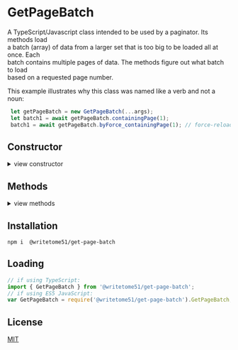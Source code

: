 # GetPageBatch

A TypeScript/Javascript class intended to be used by a paginator. Its methods load  
a batch (array) of data from a larger set that is too big to be loaded all at once. Each  
batch contains multiple pages of data. The methods figure out what batch to load  
based on a requested page number.

This example illustrates why this class was named like a verb and not a noun:
```ts
 let getPageBatch = new GetPageBatch(...args);
 let batch1 = await getPageBatch.containingPage(1);
 batch1 = await getPageBatch.byForce_containingPage(1); // force-reloads the batch.
```


## Constructor
<details>
<summary>view constructor</summary>

```ts
constructor(
    dataSource: {

        getBatch: (
            batchNumber: number, itemsPerBatch: number, isLastBatch: boolean
        ) => Promise<any[]>;
            // The number of items `getBatch()` returns must match `itemsPerBatch`.
            // If `isLastBatch` is true, it must only return the remaining items 
            // in the dataset and ignore itemsPerBatch.
    },

    batchInfo: {
        currentBatchNumber: number, itemsPerBatch: number, 
        currentBatchNumberIsLast: boolean
    },

    bch2pgTranslator: BatchToPageTranslator
        // Automatically installed with this package.
        // https://www.npmjs.com/package/@writetome51/batch-to-page-translator
) 
```
</details>


## Methods
<details>
<summary>view methods</summary>

```ts
async containingPage(pageNumber): Promise<any[]>
    // loads and returns batch containing `pageNumber`.
    // If the currently loaded batch already contains that page, it skips the 
    // loading and simply returns the batch.

async byForce_containingPage(pageNumber): Promise<any[]> 
    // loads and returns batch containing `pageNumber` even if it is already 
    // loaded.
```
</details>  


## Installation

`npm i  @writetome51/get-page-batch`

## Loading
```ts
// if using TypeScript:
import { GetPageBatch } from '@writetome51/get-page-batch';
// if using ES5 JavaScript:
var GetPageBatch = require('@writetome51/get-page-batch').GetPageBatch;
```

## License
[MIT](https://choosealicense.com/licenses/mit/)
